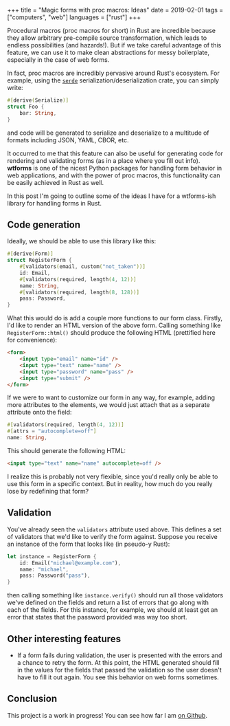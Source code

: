 +++
title = "Magic forms with proc macros: Ideas"
date = 2019-02-01
tags = ["computers", "web"]
languages = ["rust"]
+++

Procedural macros (proc macros for short) in Rust are incredible because they allow arbitrary pre-compile source transformation, which leads to endless possibilities (and hazards!). But if we take careful advantage of this feature, we can use it to make clean abstractions for messy boilerplate, especially in the case of web forms. <!--more-->

In fact, proc macros are incredibly pervasive around Rust's ecosystem. For example, using the [`serde`][1] serialization/deserialization crate, you can simply write:

```rs
#[derive(Serialize)]
struct Foo {
    bar: String,
}
```

and code will be generated to serialize and deserialize to a multitude of formats including JSON, YAML, CBOR, etc.

It occurred to me that this feature can also be useful for generating code for rendering and validating forms (as in a place where you fill out info). **wtforms** is one of the nicest Python packages for handling form behavior in web applications, and with the power of proc macros, this functionality can be easily achieved in Rust as well.

In this post I'm going to outline some of the ideas I have for a wtforms-ish library for handling forms in Rust.

## Code generation

Ideally, we should be able to use this library like this:

```rs
#[derive(Form)]
struct RegisterForm {
    #[validators(email, custom("not_taken"))]
    id: Email,
    #[validators(required, length(4, 12))]
    name: String,
    #[validators(required, length(8, 128))]
    pass: Password,
}
```

What this would do is add a couple more functions to our form class. Firstly, I'd like to render an HTML version of the above form. Calling something like `RegisterForm::html()` should produce the following HTML (prettified here for convenience):

```html
<form>
    <input type="email" name="id" />
    <input type="text" name="name" />
    <input type="password" name="pass" />
    <input type="submit" />
</form>
```

If we were to want to customize our form in any way, for example, adding more attributes to the elements, we would just attach that as a separate attribute onto the field:

```rs
#[validators(required, length(4, 12))]
#[attrs = "autocomplete=off"]
name: String,
```

This should generate the following HTML:

```html
<input type="text" name="name" autocomplete=off />
```

I realize this is probably not very flexible, since you'd really only be able to use this form in a specific context. But in reality, how much do you really lose by redefining that form?

## Validation

You've already seen the `validators` attribute used above. This defines a set of validators that we'd like to verify the form against. Suppose you receive an instance of the form that looks like (in pseudo-y Rust):

```rs
let instance = RegisterForm {
    id: Email("michael@example.com"),
    name: "michael",
    pass: Password("pass"),
}
```

then calling something like `instance.verify()` should run all those validators we've defined on the fields and return a list of errors that go along with each of the fields. For this instance, for example, we should at least get an error that states that the password provided was way too short.

## Other interesting features

- If a form fails during validation, the user is presented with the errors and a chance to retry the form. At this point, the HTML generated should fill in the values for the fields that passed the validation so the user doesn't have to fill it out again. You see this behavior on web forms sometimes.

## Conclusion

This project is a work in progress! You can see how far I am [on Github](https://github.com/iptq/wtforms).

[1]: https://docs.rs/serde
